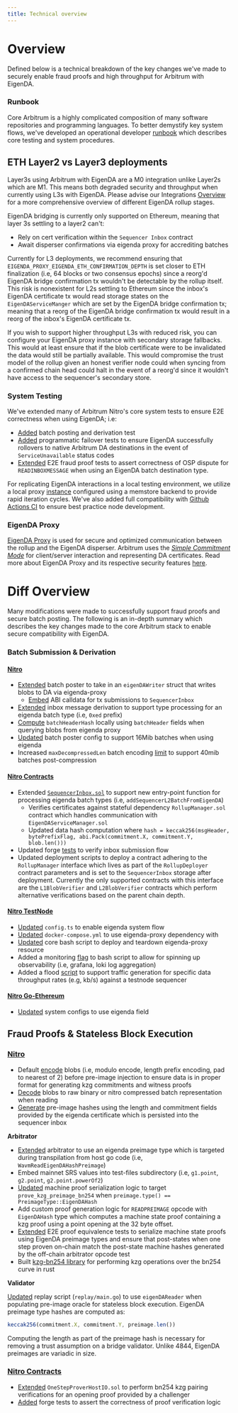 ```yaml
---
title: Technical overview
---
```

# Overview

Defined below is a technical breakdown of the key changes we've made to securely enable fraud proofs and high throughput for Arbitrum with EigenDA.

### Runbook

Core Arbitrum is a highly complicated composition of many software repositories and programming languages. To better demystify key system flows, we've developed an operational developer [runbook](https://eigen-labs.notion.site/Arbitrum-x-EigenDA-Developer-Runbook-12466062c1a7495ebc1d803169c37644?pvs=4) which describes core testing and system procedures.

## ETH Layer2 vs Layer3 deployments

Layer3s using Arbitrum with EigenDA are a M0 integration unlike Layer2s which are M1. This means both degraded security and throughput when currently using L3s with EigenDA. Please advise our Integrations [Overview](../integrations-overview.md) for a more comprehensive overview of different EigenDA rollup stages.

EigenDA bridging is currently only supported on Ethereum, meaning that layer 3s settling to a layer2 can't:
- Rely on cert verification within the `Sequencer Inbox` contract
- Await disperser confirmations via eigenda proxy for accrediting batches

Currently for L3 deployments, we recommend ensuring that `EIGENDA_PROXY_EIGENDA_ETH_CONFIRMATION_DEPTH` is set closer to ETH finalization (i.e, 64 blocks or two consensus epochs) since a reorg'd EigenDA bridge confirmation tx wouldn't be detectable by the rollup itself. This risk is nonexistent for L2s settling to Ethereum since the inbox's EigenDA certificate tx would read storage states on the `EigenDAServiceManger` which are set by the EigenDA bridge confirmation tx; meaning that a reorg of the EigenDA bridge confirmation tx would result in a reorg of the inbox's EigenDA certificate tx.

If you wish to support higher throughput L3s with reduced risk, you can configure your EigenDA proxy instance with secondary storage fallbacks. This would at least ensure that if the blob certificate were to be invalidated the data would still be partially available. This would compromise the trust model of the rollup given an honest verifier node could when syncing from a confirmed chain head could halt in the event of a reorg'd since it wouldn't have access to the sequencer's secondary store.

### System Testing

We've extended many of Arbitrum Nitro's core system tests to ensure E2E correctness when using EigenDA; i.e:
- [Added](https://github.com/Layr-Labs/nitro/blob/206560b02e42b801cdece9194dc005a93f539ca5/system_tests/eigenda_test.go#L28-L65) batch posting and derivation test
- [Added](https://github.com/Layr-Labs/nitro/blob/206560b02e42b801cdece9194dc005a93f539ca5/system_tests/eigenda_test.go#L67-L255) programmatic failover tests to ensure EigenDA successfully rollovers to native Arbitrum DA destinations in the event of `ServiceUnavailable` status codes
- [Extended](https://github.com/Layr-Labs/nitro/blob/206560b02e42b801cdece9194dc005a93f539ca5/system_tests/full_challenge_impl_test.go#L337-L641) E2E fraud proof tests to assert correctness of OSP dispute for `READINBOXMESSAGE` when using an EigenDA batch destination type.

For replicating EigenDA interactions in a local testing environment, we utilize a local proxy [instance](https://github.com/Layr-Labs/nitro/blob/206560b02e42b801cdece9194dc005a93f539ca5/scripts/start-eigenda-proxy.sh) configured using a memstore backend to provide rapid iteration cycles. We've also added full compatibility with [Github Actions CI](https://github.com/Layr-Labs/nitro/actions) to ensure best practice node development.

### EigenDA Proxy

[EigenDA Proxy](https://github.com/Layr-Labs/eigenda-proxy) is used for secure and optimized communication between the rollup and the EigenDA disperser. Arbitrum uses the [*Simple Commitment Mode*](https://github.com/Layr-Labs/eigenda-proxy?tab=readme-ov-file#simple-commitment-mode) for client/server interaction and representing DA certificates. Read more about EigenDA Proxy and its respective security features [here](./../../dispersal/clients/eigenda-proxy.md).

# Diff Overview 

Many modifications were made to successfully support fraud proofs and secure batch posting. The following is an in-depth summary which describes the key changes made to the core Arbitrum stack to enable secure compatibility with EigenDA.

### Batch Submission & Derivation

#### [Nitro](https://github.com/Layr-Labs/nitro)

- [Extended](https://github.com/Layr-Labs/nitro/blob/e8981ff2f09720b6627e751d8bd3146277c7a01b/arbnode/batch_poster.go#L113) batch poster to take in an `eigenDAWriter` struct that writes blobs to DA via eigenda-proxy
    - [Embed](https://github.com/Layr-Labs/nitro/blob/e8981ff2f09720b6627e751d8bd3146277c7a01b/arbnode/batch_poster.go#L1030-L1075) ABI calldata for tx submissions to `SequencerInbox`
- [Extended](https://github.com/Layr-Labs/nitro/blob/e8981ff2f09720b6627e751d8bd3146277c7a01b/arbnode/sequencer_inbox.go#L174-L211) inbox message derivation to support type processing for an eigenda batch type (i.e, `0xed` prefix)
- [Compute](https://github.com/Layr-Labs/nitro/blob/e8981ff2f09720b6627e751d8bd3146277c7a01b/eigenda/types.go#L126-L140) `batchHeaderHash` locally using `batchHeader` fields when querying blobs from eigenda proxy
- [Updated](https://github.com/Layr-Labs/nitro/blob/e8981ff2f09720b6627e751d8bd3146277c7a01b/arbnode/batch_poster.go#L155-L156) batch poster config to support 16Mib batches when using eigenda
- Increased `maxDecompressedLen` batch encoding [limit](https://github.com/Layr-Labs/nitro/blob/ca4415e1d9041423e085bb873da43e4342f47499/arbstate/inbox.go#L48) to support 40mib batches post-compression 

#### [Nitro Contracts](https://github.com/Layr-Labs/nitro-contracts)
- Extended [`SequencerInbox.sol`](https://github.com/Layr-Labs/nitro-contracts/blob/3318395f2f428c126b7963a33e91cad16ae30510/src/bridge/SequencerInbox.sol) to support new entry-point function for processing eigenda batch types (i.e, `addSequencerL2BatchFromEigenDA`)
    - Verifies certificates against stateful dependency `RollupManager.sol` contract which handles communication with `EigenDAServiceManager.sol`
    - Updated data hash computation where `hash = keccak256(msgHeader, bytePrefixFlag, abi.Pack(commitment.X, commitment.Y, blob.len()))`
- Updated forge [tests](https://github.com/Layr-Labs/nitro-contracts/blob/3318395f2f428c126b7963a33e91cad16ae30510/test/foundry/SequencerInbox.t.sol#L568-L691) to verify inbox submission flow
- Updated deployment scripts to deploy a contract adhering to the `RollupManager` interface which lives as part of the `RollupDeployer` contract parameters and is set to the `SequencerInbox` storage after deployment. Currently the only supported contracts with this interface are the `L1BlobVerifier` and `L2BlobVerifier` contracts which perform alternative verifications based on the parent chain depth. 

#### [Nitro TestNode](https://github.com/Layr-Labs/nitro-testnode)

- [Updated](https://github.com/Layr-Labs/nitro-testnode/blob/000763087e26b23f13930e5c91f8066a45b5adfa/scripts/config.ts) `config.ts` to enable eigenda system flow
- [Updated](https://github.com/Layr-Labs/nitro-testnode/blob/000763087e26b23f13930e5c91f8066a45b5adfa/docker-compose.yaml#L364-L373) `docker-compose.yml` to use eigenda-proxy dependency with
- [Updated](https://github.com/Layr-Labs/nitro-testnode/blob/000763087e26b23f13930e5c91f8066a45b5adfa/test-node.bash#L219) core bash script to deploy and teardown eigenda-proxy resource
- Added a monitoring [flag](https://github.com/Layr-Labs/nitro-testnode/blob/345f178d26692456df1e1ad8d72ad90676529777/test-node.bash#L205) to bash script to allow for spinning up observability (i.e, grafana, loki log aggregation)
- Added a flood [script](https://github.com/Layr-Labs/nitro-testnode/blob/345f178d26692456df1e1ad8d72ad90676529777/scripts/flood.ts) to support traffic generation for specific data throughput rates (e.g, kb/s) against a testnode sequencer

#### [Nitro Go-Ethereum](https://github.com/Layr-Labs/nitro-go-ethereum-private)

- [Updated](https://github.com/Layr-Labs/nitro-go-ethereum-private/blob/5a2943cbed319de002d3cc326f9404e8c083950d/params/config_arbitrum.go#L138-L147) system configs to use eigenda field

## Fraud Proofs & Stateless Block Execution

### [Nitro](https://github.com/Layr-Labs/nitro)
- Default [encode](https://github.com/Layr-Labs/nitro/blob/e8981ff2f09720b6627e751d8bd3146277c7a01b/eigenda/reader.go#L61-L67) blobs (i.e, modulo encode, length prefix encoding, pad to nearest of 2) before pre-image injection to ensure data is in proper format for generating kzg commitments and witness proofs 
- [Decode](https://github.com/Layr-Labs/nitro/blob/e8981ff2f09720b6627e751d8bd3146277c7a01b/cmd/replay/main.go#L158-L178) blobs to raw binary or nitro compressed batch representation when reading
- [Generate](https://github.com/Layr-Labs/nitro/blob/e8981ff2f09720b6627e751d8bd3146277c7a01b/eigenda/types.go#L25-L40) pre-image hashes using the length and commitment fields provided by the eigenda certificate which is persisted into the sequencer inbox

**Arbitrator**

- [Extended](https://github.com/Layr-Labs/nitro/blob/e8981ff2f09720b6627e751d8bd3146277c7a01b/arbitrator/arbutil/src/types.rs#L23) arbitrator to use an eigenda preimage type which is targeted during transpilation from host go code (i.e, `WavmReadEigenDAHashPreimage`)
- Embed mainnet SRS values into test-files subdirectory (i.e, `g1.point`, `g2.point`, `g2.point.powerOf2`)
- [Updated](https://github.com/Layr-Labs/nitro/blob/e8981ff2f09720b6627e751d8bd3146277c7a01b/arbitrator/prover/src/machine.rs#L3051-L3055) machine proof serialization logic to target `prove_kzg_preimage_bn254` when `preimage.type() == PreimageType::EigenDAHash`
- Add custom proof generation logic for `READPREIMAGE` opcode with `EigenDAHash` type which computes a machine state proof containing a kzg proof using a point opening at the 32 byte offset.
- [Extended](https://github.com/Layr-Labs/nitro/blob/e8981ff2f09720b6627e751d8bd3146277c7a01b/arbitrator/prover/src/kzgbn254.rs) E2E proof equivalence tests to serialize machine state proofs using EigenDA preimage types and ensure that post-states when one step proven on-chain match the post-state machine hashes generated by the off-chain arbitrator opcode test
- Built [kzg-bn254 library](https://github.com/Layr-Labs/rust-kzg-bn254) for performing kzg operations over the bn254 curve in rust 

**Validator**

[Updated](https://github.com/Layr-Labs/nitro/blob/e8981ff2f09720b6627e751d8bd3146277c7a01b/cmd/replay/main.go#L244) replay script (`replay/main.go`)  to use `eigenDAReader` when populating pre-image oracle for stateless block execution. EigenDA preimage type hashes are computed as:

```jsx
keccak256(commitment.X, commitment.Y, preimage.len())
```

Computing the length as part of the preimage hash is necessary for removing a trust assumption on a bridge validator. Unlike 4844, EigenDA preimages are variadic in size. 

### [Nitro Contracts](https://github.com/Layr-Labs/nitro-contracts)

- [Extended](https://github.com/Layr-Labs/nitro-contracts/blob/3318395f2f428c126b7963a33e91cad16ae30510/src/osp/OneStepProverHostIo.sol#L320-L407) `OneStepProverHostIO.sol` to perform bn254 kzg pairing verifications for an opening proof provided by a challenger
- [Added](https://github.com/Layr-Labs/nitro-contracts/blob/3318395f2f428c126b7963a33e91cad16ae30510/test/foundry/KZGbn254.t.sol) forge tests to assert the correctness of proof verification logic
